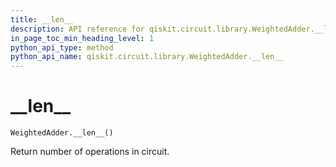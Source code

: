 ```yaml
---
title: __len__
description: API reference for qiskit.circuit.library.WeightedAdder.__len__
in_page_toc_min_heading_level: 1
python_api_type: method
python_api_name: qiskit.circuit.library.WeightedAdder.__len__
---
```


# \_\_len\_\_

<span id="qiskit.circuit.library.WeightedAdder.__len__" />

`WeightedAdder.__len__()`

Return number of operations in circuit.


